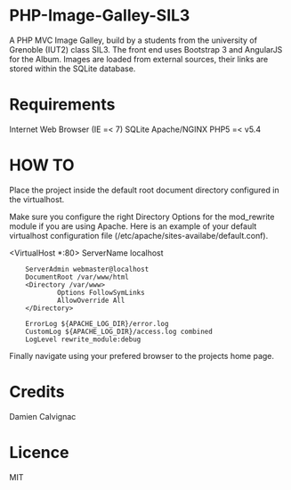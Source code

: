 PHP-Image-Galley-SIL3
=====================

A PHP MVC Image Galley, build by a students from the university of Grenoble (IUT2) class SIL3.
The front end uses Bootstrap 3 and AngularJS for the Album.
Images are loaded from external sources, their links are stored within the SQLite database.


Requirements
============
Internet
Web Browser (IE =< 7)
SQLite
Apache/NGINX
PHP5 =< v5.4

HOW TO
======
Place the project inside the default root document directory configured in the virtualhost.

Make sure you configure the right Directory Options for the mod_rewrite module if you are using Apache. Here is an example of your default virtualhost configuration file (/etc/apache/sites-availabe/default.conf).

<VirtualHost *:80>
        ServerName localhost

        ServerAdmin webmaster@localhost
        DocumentRoot /var/www/html
        <Directory /var/www>
                Options FollowSymLinks
                AllowOverride All
        </Directory>

        ErrorLog ${APACHE_LOG_DIR}/error.log
        CustomLog ${APACHE_LOG_DIR}/access.log combined
        LogLevel rewrite_module:debug
</VirtualHost>

Finally navigate using your prefered browser to the projects home page.

Credits
=======
Damien Calvignac

Licence
=======
MIT